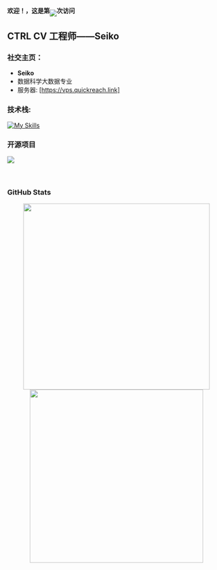#### 欢迎！，这是第<img align="middle" src="https://count.getloli.com/get/@:Seikoa?theme=rule34">次访问

## CTRL CV 工程师——Seiko


### **社交主页：**
-  **Seiko**
-  数据科学大数据专业
-  服务器: [https://vps.quickreach.link]


### **技术栈:**

[![My Skills](https://skillicons.dev/icons?i=python,java,go,linux,vim,bash)](https://skillicons.dev)

### 开源项目

[![](https://github-readme-stats.vercel.app/api/pin/?username=Seikoa&repo=akmonitor
)](https://github.com/Seikoa/akmonitor)
<br><br><br>

### GitHub Stats

<p align="center">
  <img align="center" width="430" src="https://github-readme-stats.vercel.app/api?username=Seikoa&theme=github_dark&show_icons=true&show=reviews&hide_title=true&hide=contribs&hide_border=true" />
  <img align="center" width="400" src="https://streak-stats.demolab.com?user=Seikoa&theme=github-dark-blue&date_format=%5BY.%5Dn.j&hide_border=true" />
</p>

